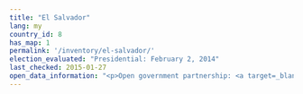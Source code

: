 ```yaml
---
title: "El Salvador"
lang: my
country_id: 8
has_map: 1
permalink: '/inventory/el-salvador/'
election_evaluated: "Presidential: February 2, 2014"
last_checked: 2015-01-27
open_data_information: "<p>Open government partnership: <a target=_blank href=http://www.opengovpartnership.org/country/el-salvador>http://www.opengovpartnership.org/country/el-salvador</a><br>Transparency portal: <a target=_blank href=http://www.tse.gob.sv/laip_tse/>http://www.tse.gob.sv/laip_tse/</a></p>"
---
```

